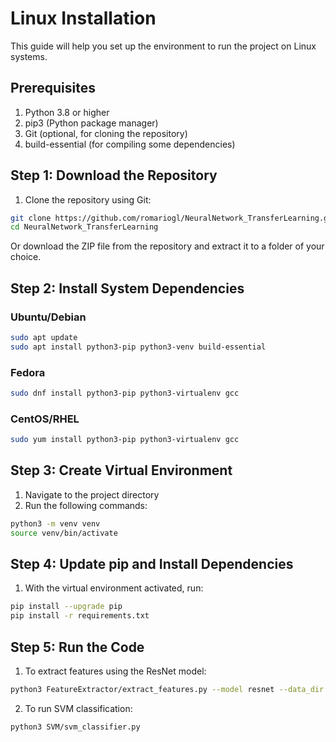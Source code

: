 # Linux Installation

This guide will help you set up the environment to run the project on Linux systems.

## Prerequisites

1. Python 3.8 or higher
2. pip3 (Python package manager)
3. Git (optional, for cloning the repository)
4. build-essential (for compiling some dependencies)

## Step 1: Download the Repository

1. Clone the repository using Git:
```bash
git clone https://github.com/romariogl/NeuralNetwork_TransferLearning.git
cd NeuralNetwork_TransferLearning
```

Or download the ZIP file from the repository and extract it to a folder of your choice.

## Step 2: Install System Dependencies

### Ubuntu/Debian
```bash
sudo apt update
sudo apt install python3-pip python3-venv build-essential
```

### Fedora
```bash
sudo dnf install python3-pip python3-virtualenv gcc
```

### CentOS/RHEL
```bash
sudo yum install python3-pip python3-virtualenv gcc
```

## Step 3: Create Virtual Environment

1. Navigate to the project directory
2. Run the following commands:

```bash
python3 -m venv venv
source venv/bin/activate
```

## Step 4: Update pip and Install Dependencies

1. With the virtual environment activated, run:

```bash
pip install --upgrade pip
pip install -r requirements.txt
```

## Step 5: Run the Code

1. To extract features using the ResNet model:
```bash
python3 FeatureExtractor/extract_features.py --model resnet --data_dir AntivirusDataset
```

2. To run SVM classification:
```bash
python3 SVM/svm_classifier.py
```
